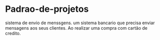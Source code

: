 # Padrao-de-projetos
sistema  de envio de menssgens.
um sistema bancario que precisa enviar mensagens aos seus clientes.
Ao realizar uma compra com cartão de credito.

